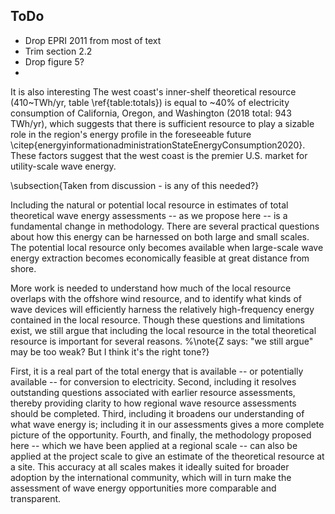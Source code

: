 ToDo
----

- Drop EPRI 2011 from most of text
- Trim section 2.2
- Drop figure 5?
- 


It is also interesting The west coast's inner-shelf theoretical resource (410~TWh/yr, table \ref{table:totals}) is equal to ~40\% of electricity consumption of California, Oregon, and Washington (2018 total: 943 TWh/yr), which suggests that there is sufficient resource to play a sizable role in the region's energy profile in the foreseeable future \citep{energyinformationadministrationStateEnergyConsumption2020}.  These factors suggest that the west coast is the premier U.S. market for utility-scale wave energy. 



\subsection{Taken from discussion - is any of this needed?}

Including the natural or potential local resource in estimates of total theoretical wave energy assessments -- as we propose here -- is a fundamental change in methodology. There are several practical questions about how this energy can be harnessed on both large and small scales. 
The potential local resource only becomes available when large-scale wave energy extraction becomes economically feasible at great distance from shore. 

More work is needed to understand how much of the local resource overlaps with the offshore wind resource, and to identify what kinds of wave devices will efficiently harness the relatively high-frequency energy contained in the local resource. Though these questions and limitations exist, we still argue that including the local resource in the total theoretical resource is important for several reasons.
%\note{Z says: "we still argue" may be too weak? But I think it's the right tone?}

First, it is a real part of the total energy that is available -- or potentially available -- for conversion to electricity. Second, including it resolves outstanding questions associated with earlier resource assessments, thereby providing clarity to how regional wave resource assessments should be completed.  Third, including it broadens our understanding of what wave energy is; including it in our assessments gives a more complete picture of the opportunity. Fourth, and finally, the methodology proposed here -- which we have been applied at a regional scale -- can also be applied at the project scale to give an estimate of the theoretical resource at a site. This accuracy at all scales makes it ideally suited for broader adoption by the international community, which will in turn make the assessment of wave energy opportunities more comparable and transparent.
